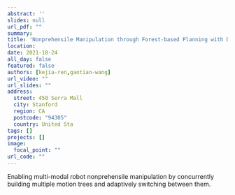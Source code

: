 ```yaml
---
abstract: ''
slides: null
url_pdf: ""
summary:  
title: 'Nonprehensile Manipulation through Forest-based Planning with Dynamic Planning Horizons'
location: 
date: 2021-10-24
all_day: false
featured: false
authors: [kejia-ren,gaotian-wang]
url_video: ""
url_slides: ""
address:
  street: 450 Serra Mall
  city: Stanford
  region: CA
  postcode: "94305"
  country: United Sta
tags: []
projects: []
image:
  focal_point: ""
url_code: ""
---
```

<!--StartFragment-->
Enabling multi-modal robot nonprehensile manipulation by concurrently building multiple motion trees and adaptively switching between them.

<!--EndFragment-->
